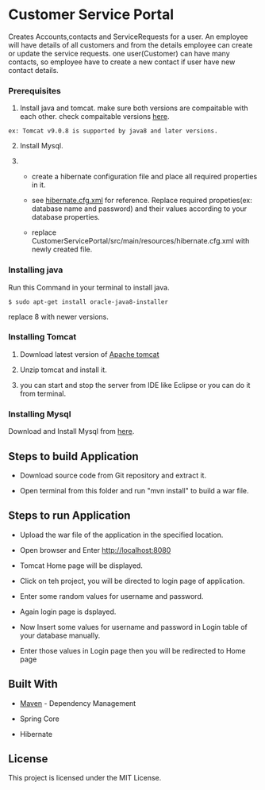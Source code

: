 # Customer Service Portal

Creates Accounts,contacts and ServiceRequests for a user. An employee will have details of all customers and from the details employee can create or update the service requests. one user(Customer) can have many contacts, so employee have to create a new contact if user have new contact details.


### Prerequisites

1. Install java and tomcat. make sure both versions are compaitable with each other. check compaitable versions [here](http://tomcat.apache.org/whichversion.html).

```
ex: Tomcat v9.0.8 is supported by java8 and later versions.
```

2. Install Mysql.

3. * create a hibernate configuration file and place all required properties in it. 

   * see [hibernate.cfg.xml](https://github.com/saikrishna1214/CustomerServicePortal/blob/master/src/main/resources/hibernate.cfg.xml) for reference. Replace required propeties(ex: database name and password) and their values according to your database properties.

   * replace  CustomerServicePortal/src/main/resources/hibernate.cfg.xml with newly created file.

### Installing java

Run this Command in your terminal to install java.

```
$ sudo apt-get install oracle-java8-installer
```
replace 8 with newer versions.

### Installing Tomcat

1. Download latest version of [Apache tomcat](http://tomcat.apache.org/)

2. Unzip tomcat and install it.

3. you can start and stop the server from IDE like Eclipse or you can do it from terminal.

### Installing Mysql

Download and Install Mysql from [here](https://www.mysql.com/downloads).

## Steps to build Application

* Download source code from Git repository and extract it.

* Open terminal from this folder and run "mvn install" to build a war file.

## Steps to run Application

* Upload the war file of the application in the specified location.

* Open browser and Enter [http://localhost:8080](http://localhost:8080)

* Tomcat Home page will be displayed.

* Click on teh project, you will be directed to login page of application.

* Enter some random values for username and password.

* Again login page is dsplayed.

* Now Insert some values for username and password in Login table of your database manually.

* Enter those values in Login page then you will be redirected to Home page

## Built With

* [Maven](https://maven.apache.org/) - Dependency Management

* Spring Core

* Hibernate

## License

This project is licensed under the MIT License.



